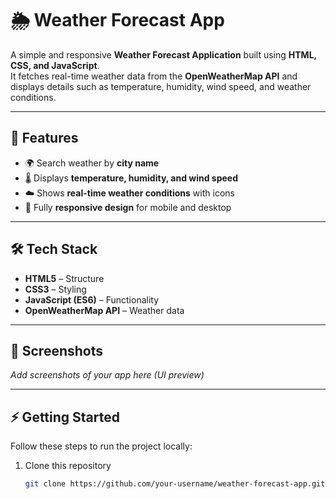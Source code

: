 # 🌦️ Weather Forecast App

A simple and responsive **Weather Forecast Application** built using **HTML, CSS, and JavaScript**.  
It fetches real-time weather data from the **OpenWeatherMap API** and displays details such as temperature, humidity, wind speed, and weather conditions.

---

## 🚀 Features
- 🌍 Search weather by **city name**  
- 🌡️ Displays **temperature, humidity, and wind speed**  
- ☁️ Shows **real-time weather conditions** with icons  
- 📱 Fully **responsive design** for mobile and desktop  

---

## 🛠️ Tech Stack
- **HTML5** – Structure  
- **CSS3** – Styling  
- **JavaScript (ES6)** – Functionality  
- **OpenWeatherMap API** – Weather data  

---

## 📸 Screenshots
_Add screenshots of your app here (UI preview)_

---

## ⚡ Getting Started

Follow these steps to run the project locally:

1. Clone this repository  
   ```bash
   git clone https://github.com/your-username/weather-forecast-app.git

